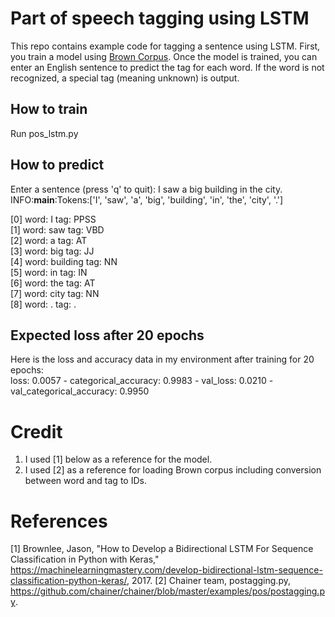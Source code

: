 # Part of speech tagging using LSTM

This repo contains example code for tagging a sentence using LSTM.
First, you train a model using [Brown Corpus](https://en.wikipedia.org/wiki/Brown_Corpus).
Once the model is trained, you can enter an English sentence to predict the tag for each word.
If the word is not recognized, a special tag <UNK> (meaning unknown) is output.

## How to train
Run pos_lstm.py

## How to predict
Enter a sentence (press 'q' to quit): I saw a big building in the city.<br>
INFO:__main__:Tokens:\['I', 'saw', 'a', 'big', 'building', 'in', 'the', 'city', '.'\]<br>

\[0\] word: I tag: PPSS<br>
\[1\] word: saw tag: VBD<br>
\[2\] word: a tag: AT<br>
\[3\] word: big tag: JJ<br>
\[4\] word: building tag: NN<br>
\[5\] word: in tag: IN<br>
\[6\] word: the tag: AT<br>
\[7\] word: city tag: NN<br>
\[8\] word: . tag: .<br>

## Expected loss after 20 epochs
Here is the loss and accuracy data in my environment after training for 20 epochs:<br>
 loss: 0.0057 - categorical_accuracy: 0.9983 - val_loss: 0.0210 - val_categorical_accuracy: 0.9950

# Credit
1. I used \[1\] below as a reference for the model.<br>
2. I used \[2\] as a reference for loading Brown corpus including conversion between word and tag to IDs.

# References
\[1\] Brownlee, Jason, "How to Develop a Bidirectional LSTM For Sequence Classification in Python with Keras,"
 https://machinelearningmastery.com/develop-bidirectional-lstm-sequence-classification-python-keras/, 2017.
\[2\] Chainer team, postagging.py, https://github.com/chainer/chainer/blob/master/examples/pos/postagging.py.

